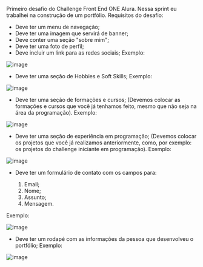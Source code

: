 Primeiro desafio do Challenge Front End ONE Alura. Nessa sprint eu trabalhei na construção de um portfólio. Requisitos do desafio:

- Deve ter um menu de navegação;
- Deve ter uma imagem que servirá de banner;
- Deve conter uma seção "sobre mim";
- Deve ter uma foto de perfil;
- Deve incluir um link para as redes sociais; 
Exemplo:

![image](https://user-images.githubusercontent.com/110065828/200061843-d595c423-8d6e-4d29-9462-ae1e08a80136.png)


- Deve ter uma seção de Hobbies e Soft Skills; 
Exemplo:

![image](https://user-images.githubusercontent.com/110065828/200061873-63bf4fea-86d0-4b8c-8d88-0d01b2302175.png)


- Deve ter uma seção de formações e cursos; (Devemos colocar as formações e cursos que você já tenhamos feito, mesmo que não seja na área da programação). 
Exemplo:

![image](https://user-images.githubusercontent.com/110065828/200061941-af2491a5-84ea-4822-8189-88212340d602.png)


- Deve ter uma seção de experiência em programação; (Devemos colocar os projetos que você já realizamos anteriormente, como, por exemplo: os projetos do challenge iniciante em programação).
Exemplo:

![image](https://user-images.githubusercontent.com/110065828/200061970-531fc52b-b868-459b-84ae-f60521dd6c8a.png)


- Deve ter um formulário de contato com os campos para:

     1) Email;
     2) Nome;
     3) Assunto;
     4) Mensagem.
     
Exemplo: 
     
![image](https://user-images.githubusercontent.com/110065828/200062040-0ee09d27-3434-49ff-b1c9-dbe6d16d35a8.png)

     
- Deve ter um rodapé com as informações da pessoa que desenvolveu o portfólio; 
Exemplo:

![image](https://user-images.githubusercontent.com/110065828/200062169-157a514d-ae68-4183-854d-d6456386f41a.png)
